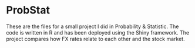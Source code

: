 # ProbStat

These are the files for a small project I did in Probability & Statistic.
The code is written in R and has been deployed using the Shiny framework.
The project compares how FX rates relate to each other and the stock market.
